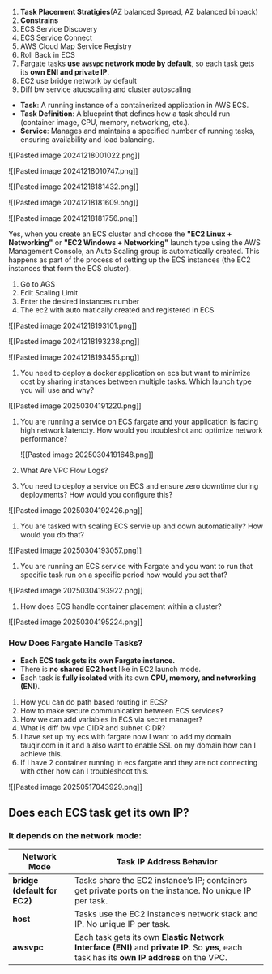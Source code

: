1. **Task Placement Stratigies**(AZ balanced Spread, AZ balanced binpack)
2. **Constrains**
3. ECS Service Discovery
4. ECS Service Connect
5. AWS Cloud Map Service Registry
6. Roll Back in ECS
7. Fargate tasks **use `awsvpc` network mode by default**, so each task gets its **own ENI and private IP**.
8. EC2 use bridge network by default
9. Diff bw service atuoscaling and cluster autoscaling


- **Task**: A running instance of a containerized application in AWS ECS.
- **Task Definition**: A blueprint that defines how a task should run (container image, CPU, memory, networking, etc.).
- **Service**: Manages and maintains a specified number of running tasks, ensuring availability and load balancing.

![[Pasted image 20241218001022.png]]


![[Pasted image 20241218010747.png]]



![[Pasted image 20241218181432.png]]



![[Pasted image 20241218181609.png]]




![[Pasted image 20241218181756.png]]



Yes, when you create an ECS cluster and choose the **"EC2 Linux + Networking"** or **"EC2 Windows + Networking"** launch type using the AWS Management Console, an Auto Scaling group is automatically created. This happens as part of the process of setting up the ECS instances (the EC2 instances that form the ECS cluster).


1. Go to AGS
2. Edit Scaling Limit
3. Enter the desired instances number
4. The ec2 with auto matically created and registered in ECS



![[Pasted image 20241218193101.png]]
 


![[Pasted image 20241218193238.png]]


![[Pasted image 20241218193455.png]]



1. You need to deploy a docker application on ecs but want to minimize cost by sharing instances between multiple tasks. Which launch type you will use and why?

![[Pasted image 20250304191220.png]]


1. You are running a service on ECS fargate and your application is facing high network latencty. How would you troubleshot and optimize network performance?
   
   ![[Pasted image 20250304191648.png]]


2. What Are VPC Flow Logs?

3. You need to deploy a service on ECS and ensure zero downtime during deployments? How would you configure this?

![[Pasted image 20250304192426.png]]


1. You are tasked with scaling ECS servie up and down automatically? How would you do that?

![[Pasted image 20250304193057.png]]


1. You are running an ECS service with Fargate and you want to run that specific task run on a specific period how would you set that?

![[Pasted image 20250304193922.png]]


1. How does ECS handle container placement within a cluster?

![[Pasted image 20250304195224.png]]


### **How Does Fargate Handle Tasks?**

- **Each ECS task gets its own Fargate instance.**
- There is **no shared EC2 host** like in EC2 launch mode.
- Each task is **fully isolated** with its own **CPU, memory, and networking (ENI)**.



1. How you can do path based routing in ECS?
2. How to make secure communication between ECS services?
3. How we can add variables in ECS via secret manager?
4. What is diff bw vpc CIDR and subnet CIDR?
5. I have set up my ecs with fargate now I want to add my domain tauqir.com in it and a also want to enable SSL on my domain how can I achieve this.
6. If I have 2 container running in ecs fargate and they are not connecting with other how can I troubleshoot this.


![[Pasted image 20250517043929.png]]



## Does each ECS task get its own IP?

### It depends on the **network mode**:

|Network Mode|Task IP Address Behavior|
|---|---|
|**bridge (default for EC2)**|Tasks share the EC2 instance’s IP; containers get private ports on the instance. No unique IP per task.|
|**host**|Tasks use the EC2 instance’s network stack and IP. No unique IP per task.|
|**awsvpc**|Each task gets its own **Elastic Network Interface (ENI)** and **private IP**. So **yes**, each task has its **own IP address** on the VPC.|